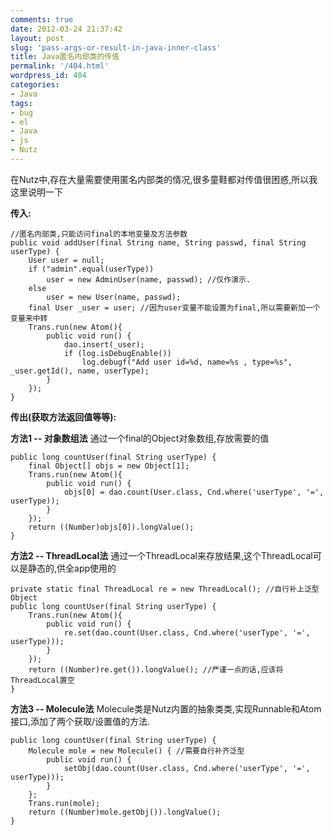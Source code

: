 ```yaml
---
comments: true
date: 2012-03-24 21:37:42
layout: post
slug: 'pass-args-or-result-in-java-inner-class'
title: Java匿名内部类的传值
permalink: '/404.html'
wordpress_id: 404
categories:
- Java
tags:
- bug
- el
- Java
- js
- Nutz
---
```


在Nutz中,存在大量需要使用匿名内部类的情况,很多童鞋都对传值很困惑,所以我这里说明一下

**传入:**

    
    
    //匿名内部类,只能访问final的本地变量及方法参数
    public void addUser(final String name, String passwd, final String userType) {
        User user = null;
        if ("admin".equal(userType))
            user = new AdminUser(name, passwd); //仅作演示.
        else
            user = new User(name, passwd);
        final User _user = user; //因为user变量不能设置为final,所以需要新加一个变量来中转
        Trans.run(new Atom(){
            public void run() {
                dao.insert(_user);
                if (log.isDebugEnable())
                    log.debugf("Add user id=%d, name=%s , type=%s", _user.getId(), name, userType);
            }
        });
    }
    




**传出(获取方法返回值等等):**

**方法1 -- 对象数组法**
通过一个final的Object对象数组,存放需要的值

    
    
    public long countUser(final String userType) {
        final Object[] objs = new Object[1];
        Trans.run(new Atom(){
            public void run() {
                objs[0] = dao.count(User.class, Cnd.where('userType', '=', userType));
            }
        });
        return ((Number)objs[0]).longValue();
    }
    



**方法2 -- ThreadLocal法**
通过一个ThreadLocal来存放结果,这个ThreadLocal可以是静态的,供全app使用的

    
    
    private static final ThreadLocal re = new ThreadLocal(); //自行补上泛型Object
    public long countUser(final String userType) {
        Trans.run(new Atom(){
            public void run() {
                re.set(dao.count(User.class, Cnd.where('userType', '=', userType)));
            }
        });
        return ((Number)re.get()).longValue(); //严谨一点的话,应该将ThreadLocal置空
    }
    



**方法3 -- Molecule法**
Molecule类是Nutz内置的抽象类类,实现Runnable和Atom接口,添加了两个获取/设置值的方法.

    
    
    public long countUser(final String userType) {
        Molecule mole = new Molecule() { //需要自行补齐泛型
            public void run() {
                setObj(dao.count(User.class, Cnd.where('userType', '=', userType)));
            }
        };
        Trans.run(mole);
        return ((Number)mole.getObj()).longValue(); 
    }
    



